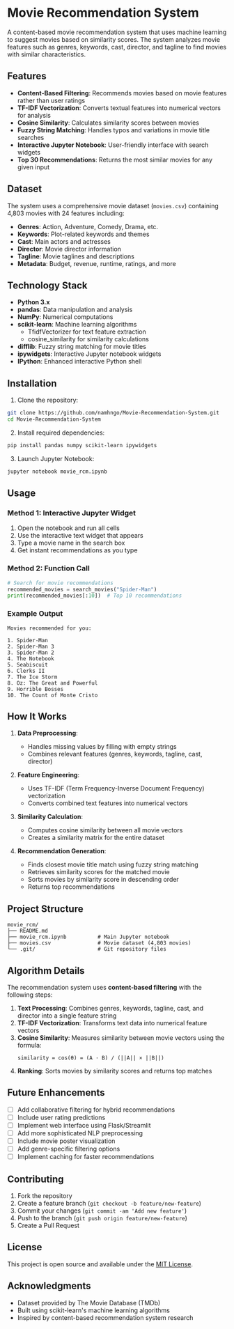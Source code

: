 # Movie Recommendation System

A content-based movie recommendation system that uses machine learning to suggest movies based on similarity scores. The system analyzes movie features such as genres, keywords, cast, director, and tagline to find movies with similar characteristics.

## Features

- **Content-Based Filtering**: Recommends movies based on movie features rather than user ratings
- **TF-IDF Vectorization**: Converts textual features into numerical vectors for analysis
- **Cosine Similarity**: Calculates similarity scores between movies
- **Fuzzy String Matching**: Handles typos and variations in movie title searches
- **Interactive Jupyter Notebook**: User-friendly interface with search widgets
- **Top 30 Recommendations**: Returns the most similar movies for any given input

## Dataset

The system uses a comprehensive movie dataset (`movies.csv`) containing 4,803 movies with 24 features including:
- **Genres**: Action, Adventure, Comedy, Drama, etc.
- **Keywords**: Plot-related keywords and themes
- **Cast**: Main actors and actresses
- **Director**: Movie director information
- **Tagline**: Movie taglines and descriptions
- **Metadata**: Budget, revenue, runtime, ratings, and more

## Technology Stack

- **Python 3.x**
- **pandas**: Data manipulation and analysis
- **NumPy**: Numerical computations
- **scikit-learn**: Machine learning algorithms
  - TfidfVectorizer for text feature extraction
  - cosine_similarity for similarity calculations
- **difflib**: Fuzzy string matching for movie titles
- **ipywidgets**: Interactive Jupyter notebook widgets
- **IPython**: Enhanced interactive Python shell

## Installation

1. Clone the repository:
```bash
git clone https://github.com/namhngo/Movie-Recommendation-System.git
cd Movie-Recommendation-System
```

2. Install required dependencies:
```bash
pip install pandas numpy scikit-learn ipywidgets
```

3. Launch Jupyter Notebook:
```bash
jupyter notebook movie_rcm.ipynb
```

## Usage

### Method 1: Interactive Jupyter Widget
1. Open the notebook and run all cells
2. Use the interactive text widget that appears
3. Type a movie name in the search box
4. Get instant recommendations as you type

### Method 2: Function Call
```python
# Search for movie recommendations
recommended_movies = search_movies("Spider-Man")
print(recommended_movies[:10])  # Top 10 recommendations
```

### Example Output
```
Movies recommended for you:

1. Spider-Man
2. Spider-Man 3
3. Spider-Man 2
4. The Notebook
5. Seabiscuit
6. Clerks II
7. The Ice Storm
8. Oz: The Great and Powerful
9. Horrible Bosses
10. The Count of Monte Cristo
```

## How It Works

1. **Data Preprocessing**: 
   - Handles missing values by filling with empty strings
   - Combines relevant features (genres, keywords, tagline, cast, director)

2. **Feature Engineering**:
   - Uses TF-IDF (Term Frequency-Inverse Document Frequency) vectorization
   - Converts combined text features into numerical vectors

3. **Similarity Calculation**:
   - Computes cosine similarity between all movie vectors
   - Creates a similarity matrix for the entire dataset

4. **Recommendation Generation**:
   - Finds closest movie title match using fuzzy string matching
   - Retrieves similarity scores for the matched movie
   - Sorts movies by similarity score in descending order
   - Returns top recommendations

## Project Structure

```
movie_rcm/
├── README.md
├── movie_rcm.ipynb          # Main Jupyter notebook
├── movies.csv               # Movie dataset (4,803 movies)
└── .git/                    # Git repository files
```

## Algorithm Details

The recommendation system uses **content-based filtering** with the following steps:

1. **Text Processing**: Combines genres, keywords, tagline, cast, and director into a single feature string
2. **TF-IDF Vectorization**: Transforms text data into numerical feature vectors
3. **Cosine Similarity**: Measures similarity between movie vectors using the formula:
   ```
   similarity = cos(θ) = (A · B) / (||A|| × ||B||)
   ```
4. **Ranking**: Sorts movies by similarity scores and returns top matches

## Future Enhancements

- [ ] Add collaborative filtering for hybrid recommendations
- [ ] Include user rating predictions
- [ ] Implement web interface using Flask/Streamlit
- [ ] Add more sophisticated NLP preprocessing
- [ ] Include movie poster visualization
- [ ] Add genre-specific filtering options
- [ ] Implement caching for faster recommendations

## Contributing

1. Fork the repository
2. Create a feature branch (`git checkout -b feature/new-feature`)
3. Commit your changes (`git commit -am 'Add new feature'`)
4. Push to the branch (`git push origin feature/new-feature`)
5. Create a Pull Request

## License

This project is open source and available under the [MIT License](LICENSE).

## Acknowledgments

- Dataset provided by The Movie Database (TMDb)
- Built using scikit-learn's machine learning algorithms
- Inspired by content-based recommendation system research